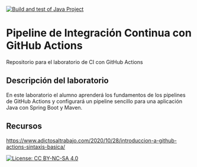 [![Build and test of Java Project](https://github.com/ETSISI-EMS/ems2023_lab_1_3_ci_github_actions-angeljavier-jimenez-torres/actions/workflows/main.yml/badge.svg)](https://github.com/ETSISI-EMS/ems2023_lab_1_3_ci_github_actions-angeljavier-jimenez-torres/actions/workflows/main.yml)
# Pipeline de Integración Continua con GitHub Actions

Repositorio para el laboratorio de CI con GitHub Actions

## Descripción del laboratorio

En este laboratorio el alumno aprenderá los fundamentos de los pipelines de GitHub Actions y configurará un pipeline
sencillo para una aplicación Java con Spring Boot y Maven. 

## Recursos
https://www.adictosaltrabajo.com/2020/10/28/introduccion-a-github-actions-sintaxis-basica/

[![License: CC BY-NC-SA 4.0](https://img.shields.io/badge/License-CC_BY--NC--SA_4.0-lightgrey.svg)](https://creativecommons.org/licenses/by-nc-sa/4.0/)

